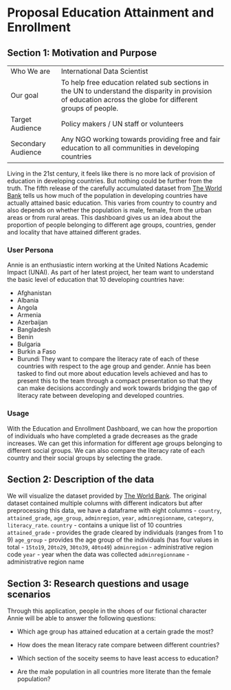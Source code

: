 # Proposal Education Attainment and Enrollment 

## Section 1: Motivation and Purpose

|                    |                                                                       |
|--------------------|-----------------------------------------------------------------------|
| Who We are         | International Data Scientist                                  |
| Our goal           | To help free education related sub sections in the UN to understand the disparity in provision of education across the globe for different groups of people.  |
| Target Audience    | Policy makers / UN staff or volunteers                                                |
| Secondary Audience | Any NGO working towards providing free and fair education to all communities in developing countries       |

Living in the 21st century, it feels like there is no more lack of provision of education in developing countries. But nothing could be further from the truth. The fifth release of the carefully accumulated dataset from [The World Bank](https://datacatalog.worldbank.org/search/dataset/0038973/Education-Attainment-and-Enrollment-around-the-World) tells us how much of the population in developing countries have actually attained basic education. This varies from country to country and also depends on whether the population is male, female, from the urban areas or from rural areas. This dashboard gives us an idea about the proportion of people belonging to different age groups, countries, gender and locality that have attained different grades.

### User Persona

Annie is an enthusiastic intern working at the United Nations Academic Impact (UNAI). As part of her latest project, her team want to understand the basic level of education that 10 developing countries have:
- Afghanistan
- Albania
- Angola
- Armenia
- Azerbaijan
- Bangladesh
- Benin
- Bulgaria
- Burkin a Faso
- Burundi
They want to compare the literacy rate of each of these countries with respect to the age group and gender. Annie has been tasked to find out more about education levels achieved and has to present this to the team through a compact presentation so that they can make decisions accordingly and work towards bridging the gap of literacy rate between developing and developed countries.

### Usage

With the Education and Enrollment Dashboard, we can how the proportion of individuals who have completed a grade decreases as the grade increases. We can get this information for different age groups belonging to different social groups. We can also compare the literacy rate of each country and their social groups by selecting the grade.


## Section 2: Description of the data

We will visualize the dataset provided by [The World Bank](https://datacatalog.worldbank.org/search/dataset/0038973/Education-Attainment-and-Enrollment-around-the-World). The original dataset contained multiple columns with different indicators but after preprocessing this data, we have a dataframe with eight columns - `country`, `attained_grade`, `age_group`, `adminregion`, `year`, `adminregionname`, `category`, `literacy_rate`.
`country` - contains a unique list of 10 countries
`attained_grade` - provides the grade cleared by individuals (ranges from 1 to 9)
`age_group` - provides the age group of the individuals (has four values in total - `15to19`, `20to29`, `30to39`, `40to49`)
`adminregion` - administrative region code
`year` - year when the data was collected
`adminregionname` - administrative region name

## Section 3: Research questions and usage scenarios

Through this application, people in the shoes of our fictional character Annie will be able to answer the following questions:

- Which age group has attained education at a certain grade the most?

- How does the mean literacy rate compare between different countries?

- Which section of the soceity seems to have least access to education?

- Are the male population in all countries more literate than the female population?


